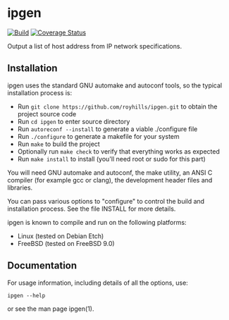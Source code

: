 # ipgen

[![Build](https://github.com/royhills/ipgen/actions/workflows/c-cpp.yml/badge.svg)](https://github.com/royhills/ipgen/actions/workflows/c-cpp.yml)
[![Coverage Status](https://coveralls.io/repos/royhills/ipgen/badge.png?branch=master)](https://coveralls.io/r/royhills/ipgen?branch=master)

Output a list of host address from IP network specifications.

Installation
------------

ipgen uses the standard GNU automake and autoconf tools, so the typical installation process is:

- Run ```git clone https://github.com/royhills/ipgen.git``` to obtain the project source code
- Run ```cd ipgen``` to enter source directory
- Run ```autoreconf --install``` to generate a viable ./configure file
- Run ```./configure``` to generate a makefile for your system
- Run ```make``` to build the project
- Optionally run ```make check``` to verify that everything works as expected
- Run ```make install``` to install (you'll need root or sudo for this part)

You will need GNU automake and autoconf, the make utility, an ANSI C compiler (for example gcc or clang), the development header files and libraries.

You can pass various options to "configure" to control the build and
installation process.  See the file INSTALL for more details.

ipgen is known to compile and run on the following platforms:

 - Linux (tested on Debian Etch)
 - FreeBSD (tested on FreeBSD 9.0)

Documentation
-------------

For usage information, including details of all the options, use:

```ipgen --help```

or see the man page ipgen(1).
